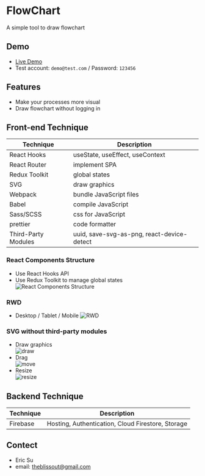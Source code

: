 # FlowChart
A simple tool to draw flowchart

## Demo
- [Live Demo](https://flow-chart-f5582.web.app/)
- Test account: `demo@test.com` / Password: `123456`

## Features
- Make your processes more visual
- Draw flowchart without logging in

## Front-end Technique
|Technique|Description|
|---|---|
|React Hooks|useState, useEffect, useContext|
|React Router|implement SPA|
|Redux Toolkit|global states|
|SVG|draw graphics|
|Webpack|bundle JavaScript files|
|Babel|compile JavaScript|
|Sass/SCSS|css for JavaScript|
|prettier|code formatter|
|Third-Party Modules|uuid, save-svg-as-png, react-device-detect|

### React Components Structure
- Use React Hooks API
- Use Redux Toolkit to manage global states
![React Components Structure](https://user-images.githubusercontent.com/89247843/174321111-b6f0e054-c2f4-45a3-89fe-3128ee02bcb9.jpg)

### RWD
- Desktop / Tablet / Mobile
![RWD](https://user-images.githubusercontent.com/89247843/174345133-2858c8d4-bfa7-44a5-9649-b7ad42a88c47.gif)

### SVG without third-party modules
- Draw graphics  
![draw](https://user-images.githubusercontent.com/89247843/174343030-3c4e4b6b-372b-4e41-b6e4-f9dd17da7df1.gif)
- Drag  
![move](https://user-images.githubusercontent.com/89247843/174343100-6efd917d-4366-48d1-84de-323c46ea4395.gif)
- Resize  
![resize](https://user-images.githubusercontent.com/89247843/174343150-1d226c3a-dfea-4dc9-bd4c-62fcaa7ae6f2.gif)

## Backend Technique
|Technique|Description|
|---|---|
|Firebase|Hosting, Authentication, Cloud Firestore, Storage|

## Contect
- Eric Su
- email: theblissout@gmail.com
